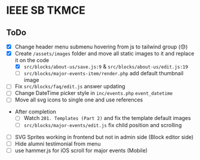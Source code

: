 # IEEE SB TKMCE

## ToDo

- [x] Change header menu submenu hovering from js to tailwind group (😓)
- [x] Create `/assets/images` folder and move all static images to it and replace it on the code
  - [x] `src/blocks/about-us/save.js:9` & `src/blocks/about-us/edit.js:19`
  - [ ] `src/blocks/major-events-item/render.php` add default thumbnail image
- [ ] Fix `src/blocks/faq/edit.js` answer updating
- [ ] Change DateTime picker style in `inc/events.php` `event_datetime`
- [ ] Move all svg icons to single one and use references
- After completion
  - [ ] Watch `201. Templates (Part 2)` and fix the template default images
  - [ ] `src/blocks/major-events/edit.js` fix child position and scrolling
- [ ] SVG Sprites working in frontend but not in admin side (Block editor side)
- [ ] Hide alumni testimonial from menu
- [ ] use hammer.js for iOS scroll for major events (Mobile)
